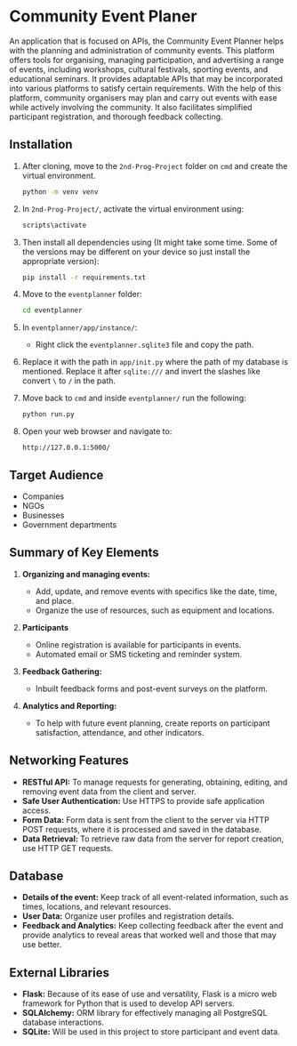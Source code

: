# Community Event Planer
An application that is focused on APIs, the Community Event Planner helps with the planning and administration of community events. This platform offers tools for organising, managing participation, and advertising a range of events, including workshops, cultural festivals, sporting events, and educational seminars. It provides adaptable APIs that may be incorporated into various platforms to satisfy certain requirements. With the help of this platform, community organisers may plan and carry out events with ease while actively involving the community. It also facilitates simplified participant registration, and thorough feedback collecting.
## Installation

1. After cloning, move to the `2nd-Prog-Project` folder on `cmd` and create the virtual environment.
   ```sh
   python -m venv venv
   ```   
3. In `2nd-Prog-Project/`, activate the virtual environment using:
    ```sh
    scripts\activate
    ```
4. Then install all dependencies using (It might take some time. Some of the versions may be different on your device so just install the appropriate version):
    ```sh
    pip install -r requirements.txt
    ```
5. Move to the `eventplanner` folder:
    ```sh
    cd eventplanner
    ```
6. In `eventplanner/app/instance/`:
    - Right click the `eventplanner.sqlite3` file and copy the path.
      
7. Replace it with the path in `app/init.py` where the path of my database is mentioned. Replace it after `sqlite:///` and invert the slashes like convert `\` to `/` in the path.
   
8. Move back to `cmd` and inside `eventplanner/` run the following:
    ```sh
    python run.py
    ```
9. Open your web browser and navigate to:
    ```
    http://127.0.0.1:5000/
    ```
## Target Audience

- Companies
- NGOs
- Businesses
- Government departments

## Summary of Key Elements

1. **Organizing and managing events:**
   - Add, update, and remove events with specifics like the date, time, and place.
   - Organize the use of resources, such as equipment and locations.

2. **Participants**
   - Online registration is available for participants in events.
   - Automated email or SMS ticketing and reminder system.

3. **Feedback Gathering:**
   - Inbuilt feedback forms and post-event surveys on the platform.

4. **Analytics and Reporting:**
   - To help with future event planning, create reports on participant satisfaction, attendance, and other indicators.

## Networking Features

- **RESTful API:** To manage requests for generating, obtaining, editing, and removing event data from the client and server.
- **Safe User Authentication:** Use HTTPS to provide safe application access.
- **Form Data:** Form data is sent from the client to the server via HTTP POST requests, where it is processed and saved in the database.
- **Data Retrieval:** To retrieve raw data from the server for report creation, use HTTP GET requests.

## Database

- **Details of the event:** Keep track of all event-related information, such as times, locations, and relevant resources.
- **User Data:** Organize user profiles and registration details.
- **Feedback and Analytics:** Keep collecting feedback after the event and provide analytics to reveal areas that worked well and those that may use better.

## External Libraries

- **Flask:** Because of its ease of use and versatility, Flask is a micro web framework for Python that is used to develop API servers.
- **SQLAlchemy:** ORM library for effectively managing all PostgreSQL database interactions.
- **SQLite:** Will be used in this project to store participant and event data.

